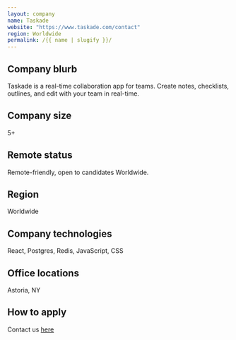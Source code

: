 ```yaml
---
layout: company
name: Taskade
website: "https://www.taskade.com/contact"
region: Worldwide
permalink: /{{ name | slugify }}/
---
```


## Company blurb

Taskade is a real-time collaboration app for teams. Create notes, checklists, outlines, and edit with your team in real-time.

## Company size

5+

## Remote status

Remote-friendly, open to candidates Worldwide. 

## Region

Worldwide

## Company technologies

React, Postgres, Redis, JavaScript, CSS

## Office locations

Astoria, NY

## How to apply

Contact us [here](https://www.taskade.com/contact)
